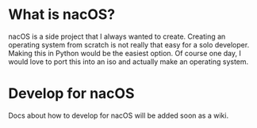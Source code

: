 # What is nacOS?
nacOS is a side project that I always wanted to create. Creating an operating system from scratch is not really that easy for a solo developer. Making this in Python would be the easiest option. Of course one day, I would love to port this into an iso and actually make an operating system.

# Develop for nacOS
Docs about how to develop for nacOS will be added soon as a wiki.
